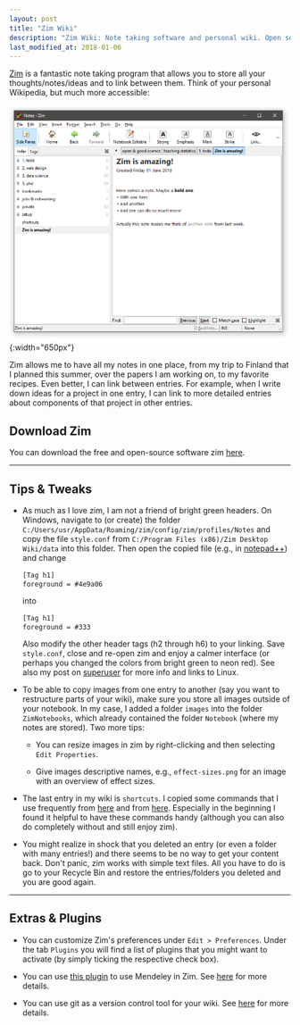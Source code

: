 ```yaml
---
layout: post
title: "Zim Wiki"
description: "Zim Wiki: Note taking software and personal wiki. Open source productivity software."
last_modified_at: 2018-01-06
---
```


[Zim](http://zim-wiki.org/ "Zim-Wiki") is a fantastic note taking program that allows you to store all your thoughts/notes/ideas and to link between them. Think of your personal Wikipedia, but much more accessible: 


![image](/img/zim-demo.png "Demo of Zim"){:width="650px"}

Zim allows me to have all my notes in one place, from my trip to Finland that I planned this summer, over the papers I am working on, to my favorite recipes. Even better, I can link between entries. For example, when I write down ideas for a project in one entry, I can link to more detailed entries about components of that project in other entries. 
	
	
## Download Zim

You can download the free and open-source software zim [here](http://zim-wiki.org/downloads.html "Download Zim").
 


---

##  Tips & Tweaks


- As much as I love zim, I am not a friend of bright green headers. On Windows, navigate to (or create) the folder `C:/Users/usr/AppData/Roaming/zim/config/zim/profiles/Notes` and copy the file `style.conf` from `C:/Program Files (x86)/Zim Desktop Wiki/data` into this folder. Then open the copied file (e.g., in [notepad++](https://notepad-plus-plus.org/download/v7.5.6.html "Download notepad++")) and change
	
	```
	[Tag h1]
	foreground = #4e9a06
	```
	
	into  
	
	```
	[Tag h1]
	foreground = #333
	```
	
	Also modify the other header tags (h2 through h6) to your linking. Save `style.conf`, close and re-open zim and enjoy a calmer interface (or perhaps you changed the colors from bright green to neon red). See also my post on [superuser](https://superuser.com/a/1262056/534265 "superuser") for more info and links to Linux. 
	
- To be able to copy images from one entry to another (say you want to restructure parts of your wiki), make sure you store all images outside of your notebook. In my case, I added a folder `images` into the folder `ZimNotebooks`, which already contained the folder `Notebook` (where my notes are stored). Two more tips: 

	- You can resize images in zim by right-clicking and then selecting `Edit Properties`. 
	
	- Give images descriptive names, e.g., `effect-sizes.png` for an image with an overview of effect sizes. 


- The last entry in my wiki is `shortcuts`. I copied some commands that I use frequently from [here](http://zim-wiki.org/manual/Help/Wiki_Syntax.html "Zim syntax") and from [here](http://zim-wiki.org/manual/Help/Key_Bindings.html "Zim shortcuts"). Especially in the beginning I found it helpful to have these commands handy (although you can also do completely without and still enjoy zim).  


- You might realize in shock that you deleted an entry (or even a folder with many entries!) and there seems to be no way to get your content back. Don't panic, zim works with simple text files. All you have to do is go to your Recycle Bin and restore the entries/folders you deleted and you are good again. 


---

## Extras & Plugins

- You can customize Zim's preferences under `Edit > Preferences`. Under the tab `Plugins` you will find a list of plugins that you might want to activate (by simply ticking the respective check box). 

- You can use [this plugin](https://github.com/grahamrow/zim-mendeley-plugin/blob/master/README.md "Mendeley Plugin for Zim") to use Mendeley in Zim. See [here](http://superuser.com/a/1025259/534265 "superuser") for more details. 

- You can use git as a version control tool for your wiki.  See [here](http://zim-wiki.org/manual/Plugins/Version_Control.html "Version Control for Zim") for more details. 

